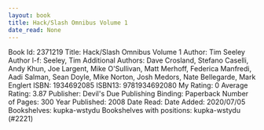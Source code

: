 ```yaml
---
layout: book
title: Hack/Slash Omnibus Volume 1
date_read: None
---
```


Book Id: 2371219
Title: Hack/Slash Omnibus Volume 1
Author: Tim Seeley
Author l-f: Seeley, Tim
Additional Authors: Dave Crosland, Stefano Caselli, Andy Khun, Joe Largent, Mike O'Sullivan, Matt Merhoff, Federica Manfredi, Aadi Salman, Sean Doyle, Mike Norton, Josh Medors, Nate Bellegarde, Mark Englert
ISBN: 1934692085
ISBN13: 9781934692080
My Rating: 0
Average Rating: 3.87
Publisher: Devil's Due Publishing
Binding: Paperback
Number of Pages: 300
Year Published: 2008
Date Read: 
Date Added: 2020/07/05
Bookshelves: kupka-wstydu
Bookshelves with positions: kupka-wstydu (#2221)

